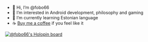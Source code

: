 - 👋 Hi, I’m @fobo66
- 👀 I’m interested in Android development, philosophy and gaming
- 🌱 I’m currently learning Estonian language
- ☕️ [Buy me a coffee](https://www.buymeacoffee.com/fobo66) if you feel like it

[![@fobo66's Holopin board](https://holopin.io/api/user/board?user=fobo66)](https://holopin.io/@fobo66)

<!---
fobo66/fobo66 is a ✨ special ✨ repository because its `README.md` (this file) appears on your GitHub profile.
You can click the Preview link to take a look at your changes.
--->

